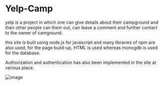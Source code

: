 # Yelp-Camp
yelp is a project in which one can give details about their campground and then other people can them out, can leave a comment and further contact to the owner of camground.

this site is built using node.js for javascript and many libraries of npm are also used,
for the page build-up, HTML is used whereas monogdb is used for the database.

Authorization and authentication has also been implemented in the site at various place.

![image](https://user-images.githubusercontent.com/80789344/149811652-bf86ddf6-7465-453c-a9d9-279b5136dc5d.png)

